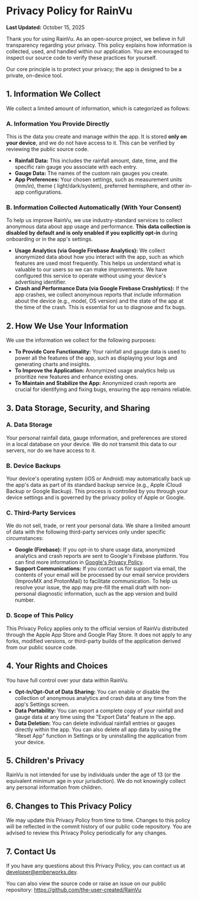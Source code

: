 # Privacy Policy for RainVu

**Last Updated:** October 15, 2025

Thank you for using RainVu. As an open-source project, we believe in full transparency regarding
your privacy. This policy explains how information is collected, used, and handled within our
application. You are encouraged to inspect our source code to verify these practices for yourself.

Our core principle is to protect your privacy; the app is designed to be a private, on-device tool.

## 1. Information We Collect

We collect a limited amount of information, which is categorized as follows:

### A. Information You Provide Directly

This is the data you create and manage within the app. It is stored **only on your device**, and we
do not have access to it. This can be verified by reviewing the public source code.

* **Rainfall Data:** This includes the rainfall amount, date, time, and the specific rain gauge you
  associate with each entry.
* **Gauge Data:** The names of the custom rain gauges you create.
* **App Preferences:** Your chosen settings, such as measurement units (mm/in), theme (
  light/dark/system), preferred hemisphere, and other in-app configurations.

### B. Information Collected Automatically (With Your Consent)

To help us improve RainVu, we use industry-standard services to collect anonymous data about app
usage and performance. **This data collection is disabled by default and is only enabled if you
explicitly opt-in** during onboarding or in the app's settings.

* **Usage Analytics (via Google Firebase Analytics):** We collect anonymized data about how you
  interact with the app, such as which features are used most frequently. This helps us understand
  what is valuable to our users so we can make improvements. We have configured this service to
  operate without using your device's advertising identifier.
* **Crash and Performance Data (via Google Firebase Crashlytics):** If the app crashes, we collect
  anonymous reports that include information about the device (e.g., model, OS version) and the
  state of the app at the time of the crash. This is essential for us to diagnose and fix bugs.

## 2. How We Use Your Information

We use the information we collect for the following purposes:

* **To Provide Core Functionality:** Your rainfall and gauge data is used to power all the features
  of the app, such as displaying your logs and generating charts and insights.
* **To Improve the Application:** Anonymized usage analytics help us prioritize new features and
  enhance existing ones.
* **To Maintain and Stabilize the App:** Anonymized crash reports are crucial for identifying and
  fixing bugs, ensuring the app remains reliable.

## 3. Data Storage, Security, and Sharing

### A. Data Storage

Your personal rainfall data, gauge information, and preferences are stored in a local database on
your device. We do not transmit this data to our servers, nor do we have access to it.

### B. Device Backups

Your device's operating system (iOS or Android) may automatically back up the app's data as part of
its standard backup service (e.g., Apple iCloud Backup or Google Backup). This process is controlled
by you through your device settings and is governed by the privacy policy of Apple or Google.

### C. Third-Party Services

We do not sell, trade, or rent your personal data. We share a limited amount of data with the
following third-party services only under specific circumstances:

* **Google (Firebase):** If you opt-in to share usage data, anonymized analytics and crash reports
  are sent to Google's Firebase platform. You can find more information
  in [Google's Privacy Policy](https://policies.google.com/privacy).
* **Support Communications:** If you contact us for support via email, the contents of your email
  will be processed by our email service providers (ImprovMX and ProtonMail) to facilitate
  communication. To help us resolve your issue, the app may pre-fill the email draft with
  non-personal diagnostic information, such as the app version and build number.

### D. Scope of This Policy

This Privacy Policy applies only to the official version of RainVu distributed through the Apple
App Store and Google Play Store. It does not apply to any forks, modified versions, or third-party
builds of the application derived from our public source code.

## 4. Your Rights and Choices

You have full control over your data within RainVu.

* **Opt-In/Opt-Out of Data Sharing:** You can enable or disable the collection of anonymous
  analytics and crash data at any time from the app's Settings screen.
* **Data Portability:** You can export a complete copy of your rainfall and gauge data at any time
  using the "Export Data" feature in the app.
* **Data Deletion:** You can delete individual rainfall entries or gauges directly within the app.
  You can also delete all app data by using the "Reset App" function in Settings or by uninstalling
  the application from your device.

## 5. Children's Privacy

RainVu is not intended for use by individuals under the age of 13 (or the equivalent minimum age
in your jurisdiction). We do not knowingly collect any personal information from children.

## 6. Changes to This Privacy Policy

We may update this Privacy Policy from time to time. Changes to this policy will be reflected in the
commit history of our public code repository. You are advised to review this Privacy Policy
periodically for any changes.

## 7. Contact Us

If you have any questions about this Privacy Policy, you can contact us at developer@emberworks.dev.

You can also view the source code or raise an issue on our public
repository: https://github.com/the-user-created/RainVu
